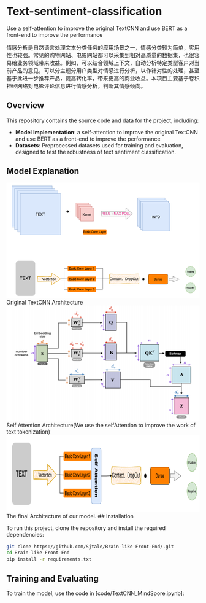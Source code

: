 # Text-sentiment-classification
Use a self-attention to improve the original TextCNN and use BERT as a front-end to improve the performance

情感分析是自然语言处理文本分类任务的应用场景之一，情感分类较为简单，实用性也较强。常见的购物网站、电影网站都可以采集到相对高质量的数据集，也很容易给业务领域带来收益。例如，可以结合领域上下文，自动分析特定类型客户对当前产品的意见，可以分主题分用户类型对情感进行分析，以作针对性的处理，甚至基于此进一步推荐产品，提高转化率，带来更高的商业收益。本项目主要基于卷积神经网络对电影评论信息进行情感分析，判断其情感倾向。

## Overview

This repository contains the source code and data for the project, including:

- **Model Implementation**: a self-attention to improve the original TextCNN and use BERT as a front-end to improve the performance
- **Datasets**: Preprocessed datasets used for training and evaluation, designed to test the robustness of text sentiment classification.

## Model Explanation
<img src="Images/TextCNNArchi.png" alt="Text CNN Architecture" width="600" height="300"/>
Original TextCNN Architecture
<img src="Images/selfAttention.png" alt="Self Attention Architecture" width="600" height="300"/>
Self Attention Architecture(We use the selfAttention to improve the work of text tokenization)
<img src="Images/model.png" alt="Final model Architecture" width="900" height="200"/>
The final Architecture of our model.
## Installation

To run this project, clone the repository and install the required dependencies:

```bash
git clone https://github.com/Sjtale/Brain-like-Front-End/.git
cd Brain-like-Front-End
pip install -r requirements.txt
```

## Training and Evaluating

To train the model, use the code in [code/TextCNN_MindSpore.ipynb]:



